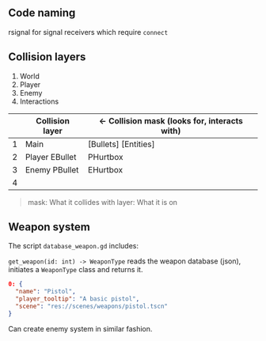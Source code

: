 ## Code naming

rsignal for signal receivers which require `connect`

## Collision layers

1. World
2. Player
3. Enemy
4. Interactions

|  | Collision layer | ← Collision mask (looks for, interacts with) |
| --- | --- | --- |
| 1 | Main | [Bullets] [Entities] |
| 2 | Player EBullet | PHurtbox |
| 3 | Enemy PBullet | EHurtbox |
| 4 |  |  |

> mask: What it collides with
> layer: What it is on

## Weapon system

The script `database_weapon.gd` includes:

`get_weapon(id: int) -> WeaponType` reads the weapon database (json), initiates a `WeaponType` class and returns it.

```json
0: {
  "name": "Pistol",
  "player_tooltip": "A basic pistol",
  "scene": "res://scenes/weapons/pistol.tscn"
}
```

Can create enemy system in similar fashion.
